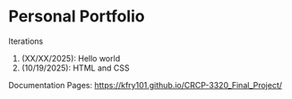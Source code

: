 # Personal Portfolio

Iterations
1. (XX/XX/2025): Hello world
2. (10/19/2025): HTML and CSS


Documentation Pages: https://kfry101.github.io/CRCP-3320_Final_Project/
